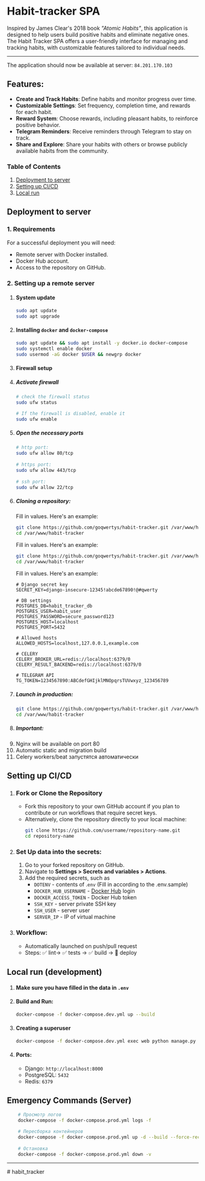 
# Habit-tracker SPA
Inspired by James Clear's 2018 book _"Atomic Habits"_, this application is designed to help users build positive habits and eliminate negative ones. The Habit Tracker SPA offers a user-friendly interface for managing and tracking habits, with customizable features tailored to individual needs.
***
The application should now be available at server: `84.201.170.103`

## Features:
- **Create and Track Habits**: Define habits and monitor progress over time.
- **Customizable Settings**: Set frequency, completion time, and rewards for each habit.
- **Reward System**: Choose rewards, including pleasant habits, to reinforce positive behavior.
- **Telegram Reminders**: Receive reminders through Telegram to stay on track.
- **Share and Explore**: Share your habits with others or browse publicly available habits from the community.
### Table of Contents  
1. [Deployment to server](@deployment-to-server)  
2. [Setting up CI/CD](@setting-up-CI/CD)
3. [Local run](Local-run-(development))
## Deployment to server

### 1. Requirements  
For a successful deployment you will need:  
  - Remote server with Docker installed.  
  -  Docker Hub account.  
  - Access to the repository on GitHub.

### 2. Setting up a remote server 
1. #### System update
    ```bash
    sudo apt update
    sudo apt upgrade
    ```
2. #### Installing `docker` and `docker-compose`
    ```bash
    sudo apt update && sudo apt install -y docker.io docker-compose
    sudo systemctl enable docker
    sudo usermod -aG docker $USER && newgrp docker
    ```
3. #### Firewall setup
4. ##### **Activate firewall**
    ```bash
    # check the firewall status
    sudo ufw status

    # If the firewall is disabled, enable it
    sudo ufw enable
    ```
5. ##### **Open the necessary ports**
    ```bash
    # http port:
    sudo ufw allow 80/tcp
		
    # https port:
    sudo ufw allow 443/tcp
		
    # ssh port:
    sudo ufw allow 22/tcp
    ```
6. ##### **Cloning a repository:**
    Fill in values. Here's an example: 
    ```bash
    git clone https://github.com/goqwertys/habit-tracker.git /var/www/habit-tracker
    cd /var/www/habit-tracker
    ```
    Fill in values. Here's an example: 
    ```bash
    git clone https://github.com/goqwertys/habit-tracker.git /var/www/habit-tracker
    cd /var/www/habit-tracker
    ```
    Fill in values. Here's an example: 
    ```
    # Django secret key
    SECRET_KEY=django-insecure-12345!abcde67890!@#qwerty
		
    # DB settings
    POSTGRES_DB=habit_tracker_db
    POSTGRES_USER=habit_user
    POSTGRES_PASSWORD=secure_password123
    POSTGRES_HOST=localhost
    POSTGRES_PORT=5432
		
    # Allowed hosts
    ALLOWED_HOSTS=localhost,127.0.0.1,example.com
		
    # CELERY
    CELERY_BROKER_URL=redis://localhost:6379/0
    CELERY_RESULT_BACKEND=redis://localhost:6379/0
		
    # TELEGRAM API
    TG_TOKEN=1234567890:ABCdefGHIjklMNOpqrsTUVwxyz_123456789
    ```
7. ##### **Launch in production:**
    ```bash
    git clone https://github.com/goqwertys/habit-tracker.git /var/www/habit-tracker
    cd /var/www/habit-tracker
    ```
8. ##### **Important:**
9. Nginx will be available on port 80
10. Automatic static and migration build
11. Celery workers/beat запустятся автоматически

## Setting up CI/CD
1. ### **Fork or Clone the Repository**
	-	Fork this repository to your own GitHub account if you plan to contribute or run workflows that require secret keys.
	-	Alternatively, clone the repository directly to your local machine:
		```bash
		git clone https://github.com/username/repository-name.git
		cd repository-name
		```
2. ### **Set Up data into the secrets:**
	1. Go to your forked repository on GitHub.
	2. Navigate to **Settings > Secrets and variables > Actions**.
	3. Add the required secrets, such as
		* `DOTENV` - contents of .`env` (Fill in according to the .env.sample)
		* `DOCKER_HUB_USERNAME` - [Docker Hub](https://hub.docker.com/) login
		* `DOCKER_ACCESS_TOKEN` - Docker Hub token
		* `SSH_KEY` - server private SSH key
		* `SSH_USER` - server user
		* `SERVER_IP` - IP of virtual machine
3. ### Workflow:
	* Automatically launched on push/pull request
	* Steps:
	✅ lint→ ✅ tests → ✅ build → 🚀 deploy
## Local run (development)
1.  #### Make sure you have filled in the data in `.env`
2. #### Build and Run:
	```bash
	docker-compose -f docker-compose.dev.yml up --build
	```
3. #### Creating a superuser
	```bash
	docker-compose -f docker-compose.dev.yml exec web python manage.py createsuperuser
	```
4. #### Ports:
	- Django:  `http://localhost:8000`
	- PostgreSQL: `5432`
	- Redis:  `6379`
## Emergency Commands (Server)

```bash
    # Просмотр логов
    docker-compose -f docker-compose.prod.yml logs -f
    
    # Пересборка контейнеров
    docker-compose -f docker-compose.prod.yml up -d --build --force-recreate
    
    # Остановка
    docker-compose -f docker-compose.prod.yml down -v
```
*** 
#   h a b i t _ t r a c k e r  
 